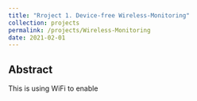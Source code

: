```yaml
---
title: "Rroject 1. Device-free Wireless-Monitoring"
collection: projects
permalink: /projects/Wireless-Monitoring
date: 2021-02-01
---
```


## Abstract
This is using WiFi to enable
